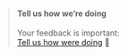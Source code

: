 > #### Tell us how we’re doing
> Your feedback is important: <br/>
> [Tell us how were doing](https://forms.gle/fpSpTMk9PJMAqDRj6) &#128172;
